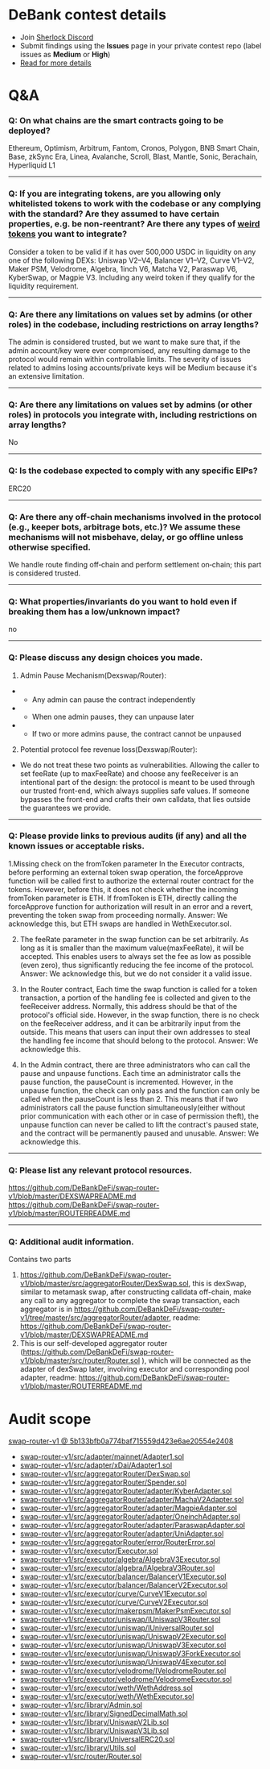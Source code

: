 # DeBank contest details

- Join [Sherlock Discord](https://discord.gg/MABEWyASkp)
- Submit findings using the **Issues** page in your private contest repo (label issues as **Medium** or **High**)
- [Read for more details](https://docs.sherlock.xyz/audits/watsons)

# Q&A

### Q: On what chains are the smart contracts going to be deployed?
Ethereum, Optimism, Arbitrum, Fantom, Cronos, Polygon, BNB Smart Chain, Base, zkSync Era, Linea, Avalanche, Scroll, Blast, Mantle, Sonic, Berachain, Hyperliquid L1 

___

### Q: If you are integrating tokens, are you allowing only whitelisted tokens to work with the codebase or any complying with the standard? Are they assumed to have certain properties, e.g. be non-reentrant? Are there any types of [weird tokens](https://github.com/d-xo/weird-erc20) you want to integrate?
Consider a token to be valid if it has over 500,000 USDC in liquidity on any one of the following DEXs: Uniswap V2–V4, Balancer V1–V2, Curve V1–V2, Maker PSM, Velodrome, Algebra, 1inch V6, Matcha V2, Paraswap V6, KyberSwap, or Magpie V3. Including any weird token if they qualify for the liquidity requirement.
___

### Q: Are there any limitations on values set by admins (or other roles) in the codebase, including restrictions on array lengths?
The admin is considered trusted, but we want to make sure that, if the admin account/key were ever compromised, any resulting damage to the protocol would remain within controllable limits. The severity of issues related to admins losing accounts/private keys will be Medium because it's an extensive limitation.
___

### Q: Are there any limitations on values set by admins (or other roles) in protocols you integrate with, including restrictions on array lengths?
No
___

### Q: Is the codebase expected to comply with any specific EIPs?
ERC20
___

### Q: Are there any off-chain mechanisms involved in the protocol (e.g., keeper bots, arbitrage bots, etc.)? We assume these mechanisms will not misbehave, delay, or go offline unless otherwise specified.
We handle route finding off‑chain and perform settlement on‑chain; this part is considered trusted.
___

### Q: What properties/invariants do you want to hold even if breaking them has a low/unknown impact?
no
___

### Q: Please discuss any design choices you made.
1. Admin Pause Mechanism(Dexswap/Router):
 *    - Any admin can pause the contract independently
 *    - When one admin pauses, they can unpause later
 *    - If two or more admins pause, the contract cannot be unpaused
2.  Potential protocol fee revenue loss(Dexswap/Router):
-    We do not treat these two points as vulnerabilities. Allowing the caller to set feeRate (up to maxFeeRate) and choose any feeReceiver is an intentional part of the design: the protocol is meant to be used through our trusted front-end, which always supplies safe values. If someone bypasses the front-end and crafts their own calldata, that lies outside the guarantees we provide.
___

### Q: Please provide links to previous audits (if any) and all the known issues or acceptable risks.
1.Missing check on the fromToken parameter
In the Executor contracts, before performing an external token swap operation, the forceApprove function will be called first to authorize the external router contract for the tokens. However, before this, it does not check whether the incoming fromToken parameter is ETH. If fromToken is ETH, directly calling the forceApprove function for authorization will result in an error and a revert, preventing the token swap from proceeding normally.
Answer: We acknowledge this, but ETH swaps are handled in WethExecutor.sol.

2. The feeRate parameter in the swap function can be set arbitrarily. As long as it is smaller than the maximum value(maxFeeRate), it will be accepted. This enables users to always set the fee as low as possible (even zero), thus significantly reducing the fee income of the protocol.
Answer: We acknowledge this, but we do not consider it a valid issue.

3. In the Router contract, Each time the swap function is called for a token transaction, a portion of the handling fee is collected and given to the feeReceiver address. Normally, this address should be that of the protocol's official side. However, in the swap function, there is no check on the feeReceiver address, and it can be arbitrarily input from the outside. This means that users can input their own addresses to steal the handling fee income that should belong to the protocol.
Answer: We acknowledge this.

4. In the Admin contract, there are three administrators who can call the pause and unpause functions. Each time an administrator calls the pause function, the pauseCount is incremented. However, in the unpause function, the check can only pass and the function can only be called when the pauseCount is less than 2. This means that if two administrators call the pause function simultaneously(either without prior communication with each other or in case of permission theft), the unpause function can never be called to lift the contract's paused state, and the contract will be permanently paused and unusable.
Answer: We acknowledge this.

___

### Q: Please list any relevant protocol resources.
https://github.com/DeBankDeFi/swap-router-v1/blob/master/DEXSWAPREADME.md
https://github.com/DeBankDeFi/swap-router-v1/blob/master/ROUTERREADME.md


___

### Q: Additional audit information.
Contains two parts
1. https://github.com/DeBankDeFi/swap-router-v1/blob/master/src/aggregatorRouter/DexSwap.sol, this is dexSwap, similar to metamask swap, after constructing calldata off-chain, make any call to any aggregator to complete the swap transaction, each aggregator is in https://github.com/DeBankDeFi/swap-router-v1/tree/master/src/aggregatorRouter/adapter, readme: https://github.com/DeBankDeFi/swap-router-v1/blob/master/DEXSWAPREADME.md
2. This is our self-developed aggregator router (https://github.com/DeBankDeFi/swap-router-v1/blob/master/src/router/Router.sol ), which will be connected as the adapter of dexSwap later, involving executor and corresponding pool adapter, readme: https://github.com/DeBankDeFi/swap-router-v1/blob/master/ROUTERREADME.md


# Audit scope

[swap-router-v1 @ 5b133bfb0a774baf715559d423e6ae20554e2408](https://github.com/DeBankDeFi/swap-router-v1/tree/5b133bfb0a774baf715559d423e6ae20554e2408)
- [swap-router-v1/src/adapter/mainnet/Adapter1.sol](swap-router-v1/src/adapter/mainnet/Adapter1.sol)
- [swap-router-v1/src/adapter/xDai/Adapter1.sol](swap-router-v1/src/adapter/xDai/Adapter1.sol)
- [swap-router-v1/src/aggregatorRouter/DexSwap.sol](swap-router-v1/src/aggregatorRouter/DexSwap.sol)
- [swap-router-v1/src/aggregatorRouter/Spender.sol](swap-router-v1/src/aggregatorRouter/Spender.sol)
- [swap-router-v1/src/aggregatorRouter/adapter/KyberAdapter.sol](swap-router-v1/src/aggregatorRouter/adapter/KyberAdapter.sol)
- [swap-router-v1/src/aggregatorRouter/adapter/MachaV2Adapter.sol](swap-router-v1/src/aggregatorRouter/adapter/MachaV2Adapter.sol)
- [swap-router-v1/src/aggregatorRouter/adapter/MagpieAdapter.sol](swap-router-v1/src/aggregatorRouter/adapter/MagpieAdapter.sol)
- [swap-router-v1/src/aggregatorRouter/adapter/OneinchAdapter.sol](swap-router-v1/src/aggregatorRouter/adapter/OneinchAdapter.sol)
- [swap-router-v1/src/aggregatorRouter/adapter/ParaswapAdapter.sol](swap-router-v1/src/aggregatorRouter/adapter/ParaswapAdapter.sol)
- [swap-router-v1/src/aggregatorRouter/adapter/UniAdapter.sol](swap-router-v1/src/aggregatorRouter/adapter/UniAdapter.sol)
- [swap-router-v1/src/aggregatorRouter/error/RouterError.sol](swap-router-v1/src/aggregatorRouter/error/RouterError.sol)
- [swap-router-v1/src/executor/Executor.sol](swap-router-v1/src/executor/Executor.sol)
- [swap-router-v1/src/executor/algebra/AlgebraV3Executor.sol](swap-router-v1/src/executor/algebra/AlgebraV3Executor.sol)
- [swap-router-v1/src/executor/algebra/IAlgebraV3Router.sol](swap-router-v1/src/executor/algebra/IAlgebraV3Router.sol)
- [swap-router-v1/src/executor/balancer/BalancerV1Executor.sol](swap-router-v1/src/executor/balancer/BalancerV1Executor.sol)
- [swap-router-v1/src/executor/balancer/BalancerV2Executor.sol](swap-router-v1/src/executor/balancer/BalancerV2Executor.sol)
- [swap-router-v1/src/executor/curve/CurveV1Executor.sol](swap-router-v1/src/executor/curve/CurveV1Executor.sol)
- [swap-router-v1/src/executor/curve/CurveV2Executor.sol](swap-router-v1/src/executor/curve/CurveV2Executor.sol)
- [swap-router-v1/src/executor/makerpsm/MakerPsmExecutor.sol](swap-router-v1/src/executor/makerpsm/MakerPsmExecutor.sol)
- [swap-router-v1/src/executor/uniswap/IUniswapV3Router.sol](swap-router-v1/src/executor/uniswap/IUniswapV3Router.sol)
- [swap-router-v1/src/executor/uniswap/IUniversalRouter.sol](swap-router-v1/src/executor/uniswap/IUniversalRouter.sol)
- [swap-router-v1/src/executor/uniswap/UniswapV2Executor.sol](swap-router-v1/src/executor/uniswap/UniswapV2Executor.sol)
- [swap-router-v1/src/executor/uniswap/UniswapV3Executor.sol](swap-router-v1/src/executor/uniswap/UniswapV3Executor.sol)
- [swap-router-v1/src/executor/uniswap/UniswapV3ForkExecutor.sol](swap-router-v1/src/executor/uniswap/UniswapV3ForkExecutor.sol)
- [swap-router-v1/src/executor/uniswap/UniswapV4Executor.sol](swap-router-v1/src/executor/uniswap/UniswapV4Executor.sol)
- [swap-router-v1/src/executor/velodrome/IVelodromeRouter.sol](swap-router-v1/src/executor/velodrome/IVelodromeRouter.sol)
- [swap-router-v1/src/executor/velodrome/VelodromeExecutor.sol](swap-router-v1/src/executor/velodrome/VelodromeExecutor.sol)
- [swap-router-v1/src/executor/weth/WethAddress.sol](swap-router-v1/src/executor/weth/WethAddress.sol)
- [swap-router-v1/src/executor/weth/WethExecutor.sol](swap-router-v1/src/executor/weth/WethExecutor.sol)
- [swap-router-v1/src/library/Admin.sol](swap-router-v1/src/library/Admin.sol)
- [swap-router-v1/src/library/SignedDecimalMath.sol](swap-router-v1/src/library/SignedDecimalMath.sol)
- [swap-router-v1/src/library/UniswapV2Lib.sol](swap-router-v1/src/library/UniswapV2Lib.sol)
- [swap-router-v1/src/library/UniswapV3Lib.sol](swap-router-v1/src/library/UniswapV3Lib.sol)
- [swap-router-v1/src/library/UniversalERC20.sol](swap-router-v1/src/library/UniversalERC20.sol)
- [swap-router-v1/src/library/Utils.sol](swap-router-v1/src/library/Utils.sol)
- [swap-router-v1/src/router/Router.sol](swap-router-v1/src/router/Router.sol)


